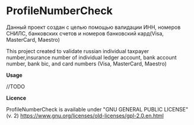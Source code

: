 # ProfileNumberCheck

Данный проект создан с целью помощью валидации ИНН, номеров СНИЛС, банковских счетов и номеров банковский кард(Visa, MasterCard, Maestro)


This project created to validate russian individual taxpayer number,insurance number of individual ledger account, bank account number, bank bic, and card numbers (Visa, MasterCard, Maestro) 

**Usage**

//TODO


**Licence**
  
ProfileNumberCheck is available under "GNU GENERAL PUBLIC LICENSE" (v. 2) https://www.gnu.org/licenses/old-licenses/gpl-2.0.en.html

